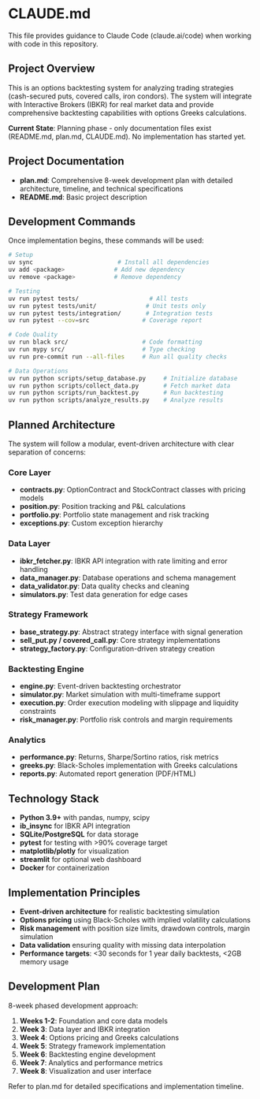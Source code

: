 # CLAUDE.md

This file provides guidance to Claude Code (claude.ai/code) when working with code in this repository.

## Project Overview

This is an options backtesting system for analyzing trading strategies (cash-secured puts, covered calls, iron condors). The system will integrate with Interactive Brokers (IBKR) for real market data and provide comprehensive backtesting capabilities with options Greeks calculations.

**Current State**: Planning phase - only documentation files exist (README.md, plan.md, CLAUDE.md). No implementation has started yet.

## Project Documentation

- **plan.md**: Comprehensive 8-week development plan with detailed architecture, timeline, and technical specifications
- **README.md**: Basic project description

## Development Commands

Once implementation begins, these commands will be used:

```bash
# Setup
uv sync                        # Install all dependencies
uv add <package>              # Add new dependency
uv remove <package>           # Remove dependency

# Testing
uv run pytest tests/                    # All tests
uv run pytest tests/unit/              # Unit tests only
uv run pytest tests/integration/       # Integration tests
uv run pytest --cov=src               # Coverage report

# Code Quality
uv run black src/                     # Code formatting
uv run mypy src/                      # Type checking
uv run pre-commit run --all-files     # Run all quality checks

# Data Operations
uv run python scripts/setup_database.py     # Initialize database
uv run python scripts/collect_data.py       # Fetch market data
uv run python scripts/run_backtest.py       # Run backtesting
uv run python scripts/analyze_results.py    # Analyze results
```

## Planned Architecture

The system will follow a modular, event-driven architecture with clear separation of concerns:

### Core Layer
- **contracts.py**: OptionContract and StockContract classes with pricing models
- **position.py**: Position tracking and P&L calculations
- **portfolio.py**: Portfolio state management and risk tracking
- **exceptions.py**: Custom exception hierarchy

### Data Layer
- **ibkr_fetcher.py**: IBKR API integration with rate limiting and error handling
- **data_manager.py**: Database operations and schema management
- **data_validator.py**: Data quality checks and cleaning
- **simulators.py**: Test data generation for edge cases

### Strategy Framework
- **base_strategy.py**: Abstract strategy interface with signal generation
- **sell_put.py / covered_call.py**: Core strategy implementations
- **strategy_factory.py**: Configuration-driven strategy creation

### Backtesting Engine
- **engine.py**: Event-driven backtesting orchestrator
- **simulator.py**: Market simulation with multi-timeframe support
- **execution.py**: Order execution modeling with slippage and liquidity constraints
- **risk_manager.py**: Portfolio risk controls and margin requirements

### Analytics
- **performance.py**: Returns, Sharpe/Sortino ratios, risk metrics
- **greeks.py**: Black-Scholes implementation with Greeks calculations
- **reports.py**: Automated report generation (PDF/HTML)

## Technology Stack

- **Python 3.9+** with pandas, numpy, scipy
- **ib_insync** for IBKR API integration
- **SQLite/PostgreSQL** for data storage
- **pytest** for testing with >90% coverage target
- **matplotlib/plotly** for visualization
- **streamlit** for optional web dashboard
- **Docker** for containerization

## Implementation Principles

- **Event-driven architecture** for realistic backtesting simulation
- **Options pricing** using Black-Scholes with implied volatility calculations
- **Risk management** with position size limits, drawdown controls, margin simulation
- **Data validation** ensuring quality with missing data interpolation
- **Performance targets**: <30 seconds for 1 year daily backtests, <2GB memory usage

## Development Plan

8-week phased development approach:

1. **Weeks 1-2**: Foundation and core data models
2. **Week 3**: Data layer and IBKR integration
3. **Week 4**: Options pricing and Greeks calculations
4. **Week 5**: Strategy framework implementation
5. **Week 6**: Backtesting engine development
6. **Week 7**: Analytics and performance metrics
7. **Week 8**: Visualization and user interface

Refer to plan.md for detailed specifications and implementation timeline.
